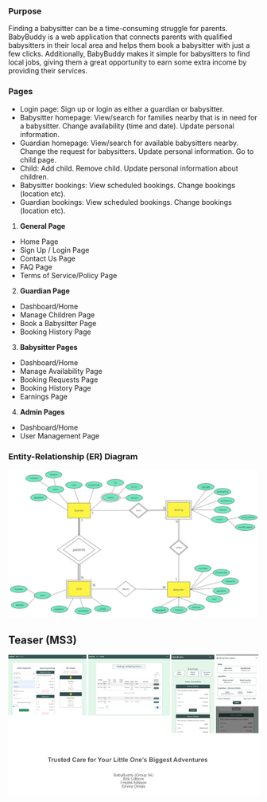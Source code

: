 ### Purpose

Finding a babysitter can be a time-consuming struggle for parents. BabyBuddy is a web application that connects parents with qualified babysitters in their local area and helps them book a babysitter with just a few clicks. Additionally, BabyBuddy makes it simple for babysitters to find local jobs, giving them a great opportunity to earn some extra income by providing their services. 

### Pages

* Login page: Sign up or login as either a guardian or babysitter.
* Babysitter homepage: View/search for families nearby that is in need for a babysitter. Change availability (time and date). Update personal information.
* Guardian homepage: View/search for available babysitters nearby. Change the request for babysitters. Update personal  information. Go to child page.
* Child: Add child. Remove child. Update personal information about children.
* Babysitter bookings: View scheduled bookings. Change bookings (location etc).
* Guardian bookings: View scheduled bookings. Change bookings (location etc).

1. **General Page**
* Home Page
* Sign Up / Login Page
* Contact Us Page
* FAQ Page
* Terms of Service/Policy Page
2. **Guardian Page**
* Dashboard/Home
* Manage Children Page
* Book a Babysitter Page
* Booking History Page
3. **Babysitter Pages**
* Dashboard/Home
* Manage Availability Page
* Booking Requests Page
* Booking History Page
* Earnings Page
4. **Admin Pages**
* Dashboard/Home
* User Management Page

### Entity-Relationship (ER) Diagram

![ER Diagram](./images/er_diagram.png)

## Teaser (MS3)

![Teaser](./images/teaser.png)
